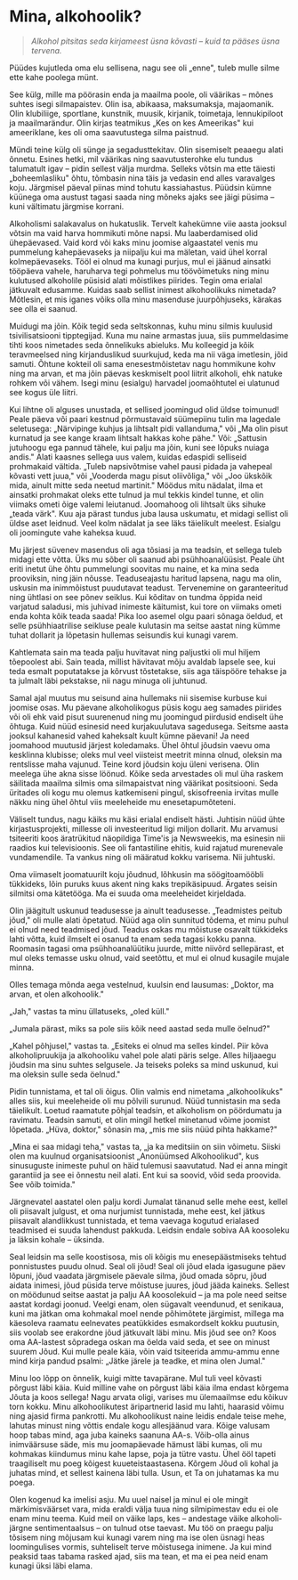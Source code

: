 # Mina, alkohoolik?

> *Alkohol pitsitas seda kirjameest üsna kõvasti – kuid ta pääses üsna tervena.*

Püüdes kujutleda oma elu sellisena, nagu see oli „enne", tuleb mulle silme ette kahe poolega münt.

See külg, mille ma pöörasin enda ja maailma poole, oli väärikas – mõnes suhtes isegi silmapaistev. Olin isa, abikaasa, maksumaksja, majaomanik. Olin klubiliige, sportlane, kunstnik, muusik, kirjanik, toimetaja, lennukipiloot ja maailmarändur. Olin kirjas teatmikus „Kes on kes Ameerikas" kui ameeriklane, kes oli oma saavutustega silma paistnud.

Mündi teine külg oli sünge ja segadusttekitav. Olin sisemiselt peaaegu alati õnnetu. Esines hetki, mil väärikas ning saavutusterohke elu tundus talumatult igav – pidin sellest välja murdma. Selleks võtsin ma ette täiesti „boheemlasliku" õhtu, tõmbasin nina täis ja vedasin end alles varavalges koju. Järgmisel päeval piinas mind tohutu kassiahastus. Püüdsin kümne küünega oma austust tagasi saada ning mõneks ajaks see jäigi püsima – kuni vältimatu järgmise korrani.

Alkoholismi salakavalus on hukatuslik. Tervelt kahekümne viie aasta jooksul võtsin ma vaid harva hommikuti mõne napsi. Mu laaberdamised olid ühepäevased. Vaid kord või kaks minu joomise algaastatel venis mu pummelung kahepäevaseks ja niipalju kui ma mäletan, vaid ühel korral kolmepäevaseks. Tööl ei olnud ma kunagi purjus, mul ei jäänud ainsatki tööpäeva vahele, haruharva tegi pohmelus mu töövõimetuks ning minu kulutused alkoholile püsisid alati mõistlikes piirides. Tegin oma erialal jätkuvalt edusamme. Kuidas saab sellist inimest alkohoolikuks nimetada? Mõtlesin, et mis iganes võiks olla minu masenduse juurpõhjuseks, kärakas see olla ei saanud.

Muidugi ma jõin. Kõik tegid seda seltskonnas, kuhu minu silmis kuulusid tsivilisatsiooni tipptegijad. Kuna mu naine armastas juua, siis pummeldasime tihti koos nimetades seda õnnelikuks abieluks. Mu kolleegid ja kõik teravmeelsed ning kirjanduslikud suurkujud, keda ma nii väga imetlesin, jõid samuti. Õhtune kokteil oli sama enesestmõistetav nagu hommikune kohv ning ma arvan, et ma jõin päevas keskmiselt pool liitrit alkoholi, ehk natuke rohkem või vähem. Isegi minu (esialgu) harvadel joomaõhtutel ei ulatunud see kogus üle liitri.

Kui lihtne oli alguses unustada, et sellised joomingud olid üldse toimunud! Peale päeva või paari kestnud põrmustavaid süümepiinu tulin ma lagedale seletusega: „Närvipinge kuhjus ja lihtsalt pidi vallanduma," või „Ma olin pisut kurnatud ja see kange kraam lihtsalt hakkas kohe pähe." Või: „Sattusin jutuhoogu ega pannud tähele, kui palju ma jõin, kuni see lõpuks nuiaga andis." Alati kaasnes sellega uus valem, kuidas edaspidi selliseid prohmakaid vältida. „Tuleb napsivõtmise vahel pausi pidada ja vahepeal kõvasti vett juua," või „Vooder­da magu pisut oliivõliga," või „Joo ükskõik mida, ainult mitte seda neetud martinit." Möödus mitu nädalat, ilma et ainsatki prohmakat oleks ette tulnud ja mul tekkis kindel tunne, et olin viimaks ometi õige valemi leiutanud. Joomahoog oli lihtsalt üks sihuke „teada värk". Kuu aja pärast tundus juba lausa uskumatu, et midagi sellist oli üldse aset leidnud. Veel kolm nädalat ja see läks täielikult meelest. Esialgu oli joomingute vahe kaheksa kuud.

Mu järjest süvenev masendus oli aga tõsiasi ja ma teadsin, et sellega tuleb midagi ette võtta. Üks mu sõber oli saanud abi psühhoanalüüsist. Peale üht eriti inetut ühe õhtu pummelungi soovitas mu naine, et ka mina seda prooviksin, ning jäin nõusse. Teaduseajastu haritud lapsena, nagu ma olin, uskusin ma inimmõistust puudutavat teadust. Tervenemine on garanteeritud ning ühtlasi on see põnev seiklus. Kui kõditav on tundma õppida neid varjatud saladusi, mis juhivad inimeste käitumist, kui tore on viimaks ometi enda kohta kõik teada saada! Pika loo asemel olgu paari sõnaga öeldud, et selle psühhiaatrilise seikluse peale kulutasin ma seitse aastat ning kümme tuhat dollarit ja lõpetasin hullemas seisundis kui kunagi varem.

Kahtlemata sain ma teada palju huvitavat ning paljustki oli mul hiljem tõepoolest abi. Sain teada, millist hävitavat mõju avaldab lapsele see, kui teda esmalt poputatakse ja kõrvust tõstetakse, siis aga täispööre tehakse ja ta julmalt läbi pekstakse, nii nagu minuga oli juhtunud.

Samal ajal muutus mu seisund aina hullemaks nii sisemise kurbuse kui joomise osas. Mu päevane alkoholikogus püsis kogu aeg samades piirides või oli ehk vaid pisut suurenenud ning mu joomingud piirdusid endiselt ühe õhtuga. Kuid nüüd esinesid need kurjakuulutava sagedusega. Seitsme aasta jooksul kahanesid vahed kaheksalt kuult kümne päevani! Ja need joomahood muutusid järjest koledamaks. Ühel õhtul jõudsin vaevu oma kesklinna klubisse; oleks mul veel viisteist meetrit minna olnud, oleksin ma rentslisse maha vajunud. Teine kord jõudsin koju üleni verisena. Olin meelega ühe akna sisse löönud. Kõike seda arvestades oli mul üha raskem säilitada maailma silmis oma silmapaistvat ning väärikat positsiooni. Seda üritades oli kogu mu olemus katkemiseni pingul, skisofreenia irvitas mulle näkku ning ühel õhtul viis meeleheide mu enesetapumõteteni.

Väliselt tundus, nagu käiks mu käsi erialal endiselt hästi. Juhtisin nüüd ühte kirjastusprojekti, millesse oli investeeritud ligi miljon dollarit. Mu arvamusi tsiteeriti koos äratrükitud näopildiga Time'is ja Newsweekis, ma esinesin nii raadios kui televisioonis. See oli fantastiline ehitis, kuid rajatud murenevale vundamendile. Ta vankus ning oli määratud kokku varisema. Nii juhtuski.

Oma viimaselt joomatuurilt koju jõudnud, lõhkusin ma söögitoamööbli tükkideks, lõin puruks kuus akent ning kaks trepikäsipuud. Ärgates seisin silmitsi oma kätetööga. Ma ei suuda oma meeleheidet kirjeldada.

Olin jäägitult uskunud teadusesse ja ainult teadusesse. „Teadmistes peitub jõud," oli mulle alati õpetatud. Nüüd aga olin sunnitud tõdema, et minu puhul ei olnud need teadmised jõud. Teadus oskas mu mõistuse osavalt tükkideks lahti võtta, kuid ilmselt ei osanud ta enam seda tagasi kokku panna. Roomasin tagasi oma psühhoanalüütiku juurde, mitte niivõrd sellepärast, et mul oleks temasse usku olnud, vaid seetõttu, et mul ei olnud kusagile mujale minna.

Olles temaga mõnda aega vestelnud, kuulsin end lausumas: „Doktor, ma arvan, et olen alkohoolik."

„Jah," vastas ta minu üllatuseks, „oled küll."

„Jumala pärast, miks sa pole siis kõik need aastad seda mulle öelnud?"

„Kahel põhjusel," vastas ta. „Esiteks ei olnud ma selles kindel. Piir kõva alkoholipruukija ja alkohooliku vahel pole alati päris selge. Alles hiljaaegu jõudsin ma sinu suhtes selgusele. Ja teiseks poleks sa mind uskunud, kui ma oleksin sulle seda öelnud."

Pidin tunnistama, et tal oli õigus. Olin valmis end nimetama „alkohoolikuks" alles siis, kui meeleheide oli mu põlvili surunud. Nüüd tunnistasin ma seda täielikult. Loetud raamatute põhjal teadsin, et alkoholism on pöördumatu ja ravimatu. Teadsin samuti, et olin mingil hetkel minetanud võime joomist lõpetada. „Hüva, doktor," sõnasin ma, „mis me siis nüüd pihta hakkame?"

„Mina ei saa midagi teha," vastas ta, „ja ka meditsiin on siin võimetu. Siiski olen ma kuulnud organisatsioonist „Anonüümsed Alkohoolikud", kus sinusuguste inimeste puhul on häid tulemusi saavutatud. Nad ei anna mingit garantiid ja see ei õnnestu neil alati. Ent kui sa soovid, võid seda proovida. See võib toimida."

Järgnevatel aastatel olen palju kordi Jumalat tänanud selle mehe eest, kellel oli piisavalt julgust, et oma nurjumist tunnistada, mehe eest, kel jätkus piisavalt alandlikkust tunnistada, et tema vaevaga kogutud erialased teadmised ei suuda lahendust pakkuda. Leidsin endale sobiva AA koosoleku ja läksin kohale – üksinda.

Seal leidsin ma selle koostisosa, mis oli kõigis mu enesepäästmiseks tehtud ponnistustes puudu olnud. Seal oli jõud! Seal oli jõud elada igasugune päev lõpuni, jõud vaadata järgmisele päevale silma, jõud omada sõpru, jõud aidata inimesi, jõud püsida terve mõistuse juures, jõud jääda kaineks. Sellest on möödunud seitse aastat ja palju AA koosolekuid – ja ma pole need seitse aastat kordagi joonud. Veelgi enam, olen sügavalt veendunud, et senikaua, kuni ma jätkan oma kohmakal moel nende põhimõtete järgimist, millega ma käesoleva raamatu eelnevates peatükkides esmakord­selt kokku puutusin, siis voolab see erakordne jõud jätkuvalt läbi minu. Mis jõud see on? Koos oma AA-lastest sõpradega oskan ma öelda vaid seda, et see on minust suurem Jõud. Kui mulle peale käia, võin vaid tsiteerida ammu-ammu enne mind kirja pandud psalmi: „Jätke järele ja teadke, et mina olen Jumal."

Minu loo lõpp on õnnelik, kuigi mitte tavapärane. Mul tuli veel kõvasti põrgust läbi käia. Kuid milline vahe on põrgust läbi käia ilma endast kõrgema Jõuta ja koos sellega! Nagu arvata oligi, varises mu ülemaailmse edu kõikuv torn kokku. Minu alkohoolikutest äripartnerid lasid mu lahti, haarasid võimu ning ajasid firma pankrotti. Mu alkohoolikust naine leidis endale teise mehe, lahutas minust ning võttis endale kogu allesjäänud vara. Kõige valusam hoop tabas mind, aga juba kaineks saanuna AA-s. Võib-olla ainus inimväärsuse säde, mis mu joomapäevade hämust läbi kumas, oli mu kohmakas kiindumus minu kahe lapse, poja ja tütre vastu. Ühel ööl tapeti traagiliselt mu poeg kõigest kuueteistaastasena. Kõrgem Jõud oli kohal ja juhatas mind, et sellest kainena läbi tulla. Usun, et Ta on juhatamas ka mu poega.

Olen kogenud ka imelisi asju. Mu uuel naisel ja minul ei ole mingit märkimisväärset vara, mida eraldi välja tuua ning silmipimestav edu ei ole enam minu teema. Kuid meil on väike laps, kes – andestage väike alkoholi-järgne sentimentaalsus – on tulnud otse taevast. Mu töö on praegu palju tõsisem ning mõjusam kui kunagi varem ning ma ise olen üsnagi heas loomingulises vormis, suhteliselt terve mõistusega inimene. Ja kui mind peaksid taas tabama rasked ajad, siis ma tean, et ma ei pea neid enam kunagi üksi läbi elama.
